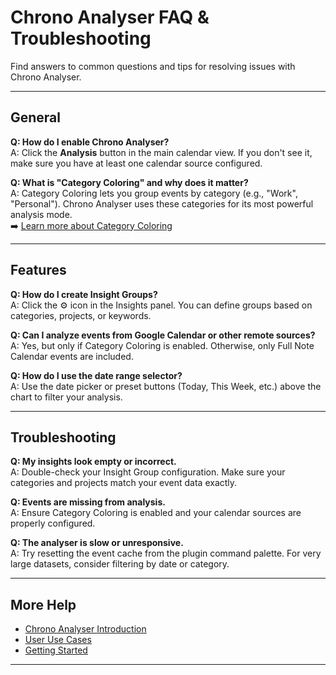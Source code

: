 # Chrono Analyser FAQ & Troubleshooting

Find answers to common questions and tips for resolving issues with Chrono Analyser.

---

## General

**Q: How do I enable Chrono Analyser?**  
A: Click the **Analysis** button in the main calendar view. If you don't see it, make sure you have at least one calendar source configured.

**Q: What is "Category Coloring" and why does it matter?**  
A: Category Coloring lets you group events by category (e.g., "Work", "Personal"). Chrono Analyser uses these categories for its most powerful analysis mode.  
➡️ [Learn more about Category Coloring](../../events/categories.md)

---

## Features

**Q: How do I create Insight Groups?**  
A: Click the ⚙️ icon in the Insights panel. You can define groups based on categories, projects, or keywords.

**Q: Can I analyze events from Google Calendar or other remote sources?**  
A: Yes, but only if Category Coloring is enabled. Otherwise, only Full Note Calendar events are included.

**Q: How do I use the date range selector?**  
A: Use the date picker or preset buttons (Today, This Week, etc.) above the chart to filter your analysis.

---

## Troubleshooting

**Q: My insights look empty or incorrect.**  
A: Double-check your Insight Group configuration. Make sure your categories and projects match your event data exactly.

**Q: Events are missing from analysis.**  
A: Ensure Category Coloring is enabled and your calendar sources are properly configured.

**Q: The analyser is slow or unresponsive.**  
A: Try resetting the event cache from the plugin command palette. For very large datasets, consider filtering by date or category.

---

## More Help

- [Chrono Analyser Introduction](introduction.md)
- [User Use Cases](usecases.md)
- [Getting Started](../../getting_started.md)

---
